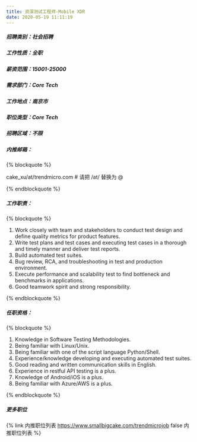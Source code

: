 ```yaml
---
title: 资深测试工程师-Mobile XDR
date: 2020-05-19 11:11:19
---
```

##### 招聘类别：社会招聘
##### 工作性质：全职
##### 薪资范围：15001-25000
##### 需求部门：Core Tech
##### 工作地点：南京市
##### 职位类型：Core Tech
##### 招聘区域：不限 
##### 内推邮箱：
{% blockquote %}  

cake_xu/at/trendmicro.com # 请把 /at/ 替换为 @

{% endblockquote %}

##### 工作职责：
{% blockquote %}  

1. Work closely with team and stakeholders to conduct test design and define quality metrics for product features.
2. Write test plans and test cases and executing test cases in a thorough and timely manner and deliver test reports.
3. Build automated test suites.
4. Bug review, RCA, and troubleshooting in test and production environment.
5. Execute performance and scalability test to find bottleneck and benchmarks in applications.
6. Good teamwork spirit and strong responsibility.

{% endblockquote %}

##### 任职资格：
{% blockquote %}  

1. Knowledge in Software Testing Methodologies.
2. Being familiar with Linux/Unix.
3. Being familiar with one of the script language Python/Shell.
4. Experience/knowledge developing and executing automated test suites.
5. Good reading and written communication skills in English.
6. Experience in restful API testing is a plus.
7. Knowledge of Android/iOS is a plus.
8. Being familiar with Azure/AWS is a plus.

{% endblockquote %}

##### 更多职位
{% link 内推职位列表 https://www.smallbigcake.com/trendmicrojob false 内推职位列表 %}

